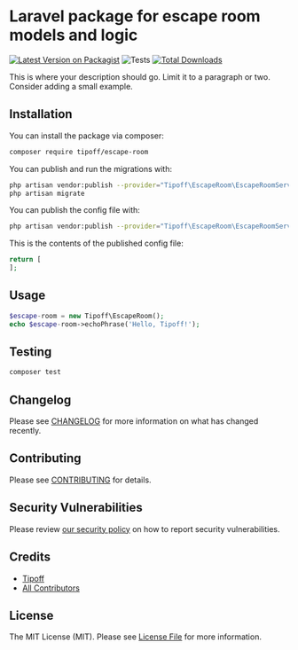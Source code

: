 # Laravel package for escape room models and logic

[![Latest Version on Packagist](https://img.shields.io/packagist/v/tipoff/escape-room.svg?style=flat-square)](https://packagist.org/packages/tipoff/escape-room)
![Tests](https://github.com/tipoff/escape-room/workflows/Tests/badge.svg)
[![Total Downloads](https://img.shields.io/packagist/dt/tipoff/escape-room.svg?style=flat-square)](https://packagist.org/packages/tipoff/escape-room)


This is where your description should go. Limit it to a paragraph or two. Consider adding a small example.

## Installation

You can install the package via composer:

```bash
composer require tipoff/escape-room
```

You can publish and run the migrations with:

```bash
php artisan vendor:publish --provider="Tipoff\EscapeRoom\EscapeRoomServiceProvider" --tag="escape-room-migrations"
php artisan migrate
```

You can publish the config file with:
```bash
php artisan vendor:publish --provider="Tipoff\EscapeRoom\EscapeRoomServiceProvider" --tag="escape-room-config"
```

This is the contents of the published config file:

```php
return [
];
```

## Usage

```php
$escape-room = new Tipoff\EscapeRoom();
echo $escape-room->echoPhrase('Hello, Tipoff!');
```

## Testing

```bash
composer test
```

## Changelog

Please see [CHANGELOG](CHANGELOG.md) for more information on what has changed recently.

## Contributing

Please see [CONTRIBUTING](.github/CONTRIBUTING.md) for details.

## Security Vulnerabilities

Please review [our security policy](../../security/policy) on how to report security vulnerabilities.

## Credits

- [Tipoff](https://github.com/tipoff)
- [All Contributors](../../contributors)

## License

The MIT License (MIT). Please see [License File](LICENSE.md) for more information.
